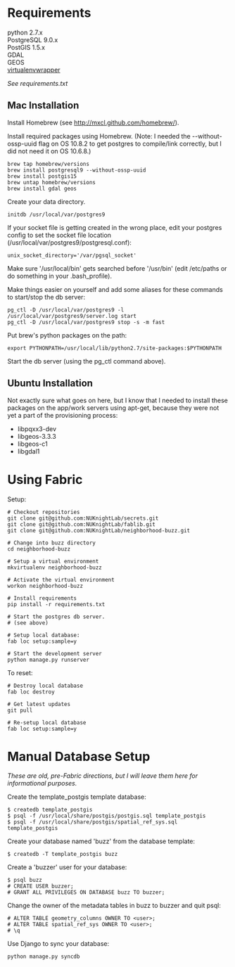 Requirements
============
python 2.7.x  
PostgreSQL 9.0.x  
PostGIS 1.5.x  
GDAL  
GEOS  
[virtualenvwrapper](http://virtualenvwrapper.readthedocs.org/en/latest/install.html)

*See requirements.txt*


Mac Installation
----------------

Install Homebrew (see http://mxcl.github.com/homebrew/).

Install required packages using Homebrew.  (Note: I needed the --without-ossp-uuid flag on OS 10.8.2 to get postgres to compile/link correctly,  but I did not need it on OS 10.6.8.)

    brew tap homebrew/versions
    brew install postgresql9 --without-ossp-uuid  
    brew install postgis15
    brew untap homebrew/versions
    brew install gdal geos

Create your data directory.

    initdb /usr/local/var/postgres9
    
If your socket file is getting created in the wrong place, edit your postgres config to set the socket file 
location (/usr/local/var/postgres9/postgresql.conf):

    unix_socket_directory='/var/pgsql_socket'
    
Make sure '/usr/local/bin' gets searched before '/usr/bin' (edit /etc/paths or do something in your .bash_profile).

Make things easier on yourself and add some aliases for these commands to start/stop the db server:

    pg_ctl -D /usr/local/var/postgres9 -l /usr/local/var/postgres9/server.log start
    pg_ctl -D /usr/local/var/postgres9 stop -s -m fast

Put brew's python packages on the path:

    export PYTHONPATH=/usr/local/lib/python2.7/site-packages:$PYTHONPATH
    
Start the db server (using the pg_ctl command above).   
    

Ubuntu Installation
-------------------

Not exactly sure what goes on here, but I know that I needed to install these packages on the app/work servers 
using apt-get, because they were not yet a part of the provisioning process:

* libpqxx3-dev
* libgeos-3.3.3
* libgeos-c1
* libgdal1


Using Fabric
==========================


Setup:

    # Checkout repositories
    git clone git@github.com:NUKnightLab/secrets.git
    git clone git@github.com:NUKnightLab/fablib.git
    git clone git@github.com:NUKnightLab/neighborhood-buzz.git

    # Change into buzz directory
    cd neighborhood-buzz
    
    # Setup a virtual environment
    mkvirtualenv neighborhood-buzz
    
    # Activate the virtual environment
    workon neighborhood-buzz
    
    # Install requirements
    pip install -r requirements.txt

    # Start the postgres db server.
    # (see above)
    
    # Setup local database:
    fab loc setup:sample=y
    
    # Start the development server
    python manage.py runserver
    
To reset:

    # Destroy local database
    fab loc destroy
    
    # Get latest updates
    git pull 
    
    # Re-setup local database
    fab loc setup:sample=y
    
    
Manual Database Setup
=====================

*These are old, pre-Fabric directions, but I will leave them here for informational purposes.*

Create the template_postgis template database:

    $ createdb template_postgis
    $ psql -f /usr/local/share/postgis/postgis.sql template_postgis
    $ psql -f /usr/local/share/postgis/spatial_ref_sys.sql template_postgis

Create your database named 'buzz' from the database template: 

    $ createdb -T template_postgis buzz
    
Create a 'buzzer' user for your database:

    $ psql buzz
    # CREATE USER buzzer;
    # GRANT ALL PRIVILEGES ON DATABASE buzz TO buzzer;
    
Change the owner of the metadata tables in buzz to buzzer and quit psql:

    # ALTER TABLE geometry_columns OWNER TO <user>;
    # ALTER TABLE spatial_ref_sys OWNER TO <user>;
    # \q
    
Use Django to sync your database:

    python manage.py syncdb
        
    
    
